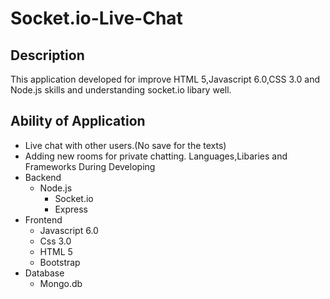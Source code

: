 # Socket.io-Live-Chat
##  Description
 This application developed for improve HTML 5,Javascript 6.0,CSS 3.0 and Node.js skills and understanding socket.io libary well.
##  Ability of Application 
- Live chat with other users.(No save for the texts)
- Adding new rooms for private chatting.
Languages,Libaries and Frameworks During Developing 
- Backend
  - Node.js
    - Socket.io
    - Express
- Frontend
  - Javascript 6.0
  - Css 3.0
  - HTML 5
  - Bootstrap
- Database
  - Mongo.db
